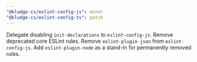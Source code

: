 ```yaml
---
"@kludge-cs/eslint-config-js": minor
"@kludge-cs/eslint-config-ts": patch
---
```


Delegate disabling `init-declarations` to `eslint-config-js`.
Remove deprecated core ESLint rules.
Remove `eslint-plugin-json` from `eslint-config-js`.
Add `eslint-plugin-node` as a stand-in for permanently removed rules.
